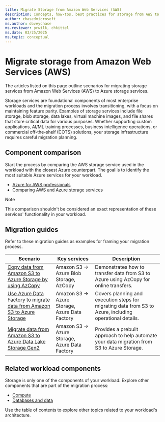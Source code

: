 ```yaml
---
title: Migrate Storage from Amazon Web Services (AWS)
description: Concepts, how-tos, best practices for storage from AWS to Azure.
author: chasedmicrosoft
ms.author: doveychase
ms.reviewer: prwilk, chkittel
ms.date: 03/25/2025
ms.topic: conceptual
---
```


# Migrate storage from Amazon Web Services (AWS)

The articles listed on this page outline scenarios for migrating storage services from Amazon Web Services (AWS) to Azure storage services. 

Storage services are foundational components of most enterprise workloads and the migration process involves transitioning, with a focus on maintaining feature parity. Examples of storage services include file storage, blob storage, data lakes, virtual machine images, and file shares that store critical data for various purposes. Whether supporting custom applications, AI/ML training processes, business intelligence operations, or commercial off-the-shelf (COTS) solutions, your storage infrastructure requires careful migration planning.

## Component comparison

Start the process by comparing the AWS storage service used in the workload with the closest Azure counterpart. The goal is to identify the most suitable Azure services for your workload.

- [Azure for AWS professionals](/azure/architecture/aws-professional/)
- [Comparing AWS and Azure storage services](/azure/architecture/aws-professional/storage)

> [!NOTE]
> This comparison shouldn't be considered an exact representation of these services' functionality in your workload.

## Migration guides

Refer to these migration guides as examples for framing your migration process.

| Scenario | Key services | Description |
|--|--|--|
| [Copy data from Amazon S3 to Azure Storage by using AzCopy](/azure/storage/common/storage-use-azcopy-s3) | Amazon S3 -> Azure Blob Storage, AzCopy | Demonstrates how to transfer data from S3 to Azure using AzCopy for online transfers. |
| [Use Azure Data Factory to migrate data from Amazon S3 to Azure Storage](/azure/data-factory/data-migration-guidance-s3-azure-storage) | Amazon S3 -> Azure Storage, Azure Data Factory | Covers planning and execution steps for migrating data from S3 to Azure, including operational details. |
| [Migrate data from Amazon S3 to Azure Data Lake Storage Gen2](/azure/data-factory/solution-template-migration-s3-azure) | Amazon S3 -> Azure Storage, Azure Data Factory | Provides a prebuilt approach to help automate your data migration from S3 to Azure Storage. |

## Related workload components

Storage is only one of the components of your workload. Explore other components that are part of the migration process:

- [Compute](./migrate-compute-from-aws.md)
- [Databases and data](./migrate-databases-from-aws.md)

Use the table of contents to explore other topics related to your workload's architecture.
